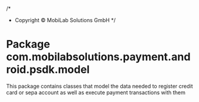 /*
 * Copyright © MobiLab Solutions GmbH
 */

# Package com.mobilabsolutions.payment.android.psdk.model


This package contains classes that model the data needed to register credit card or sepa account
as well as execute payment transactions with them
